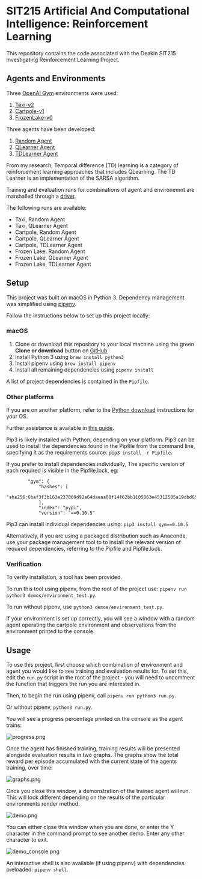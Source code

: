 # SIT215 Artificial And Computational Intelligence: Reinforcement Learning

This repository contains the code associated with the Deakin SIT215 Investigating Reinforcement Learning Project.

## Agents and Environments

Three [OpenAI Gym](https://gym.openai.com/) environments were used:

1. [Taxi-v2](https://gym.openai.com/envs/Taxi-v2/)
1. [Cartpole-v1](https://gym.openai.com/envs/CartPole-v1/)
1. [FrozenLake-v0](https://gym.openai.com/envs/FrozenLake-v0/)

Three agents have been developed:

1. [Random Agent](https://github.com/PhilipCastiglione/SIT215_Project/blob/master/src/agents/random.py)
1. [QLearner Agent](https://github.com/PhilipCastiglione/SIT215_Project/blob/master/src/agents/qlearner.py)
1. [TDLearner Agent](https://github.com/PhilipCastiglione/SIT215_Project/blob/master/src/agents/tdlearner.py)

From my research, Temporal difference (TD) learning is a category of
reinforcement learning approaches that includes QLearning. The TD Learner is
an implementation of the SARSA algorithm.

Training and evaluation runs for combinations of agent and environemnt
are marshalled through a
[driver](https://github.com/PhilipCastiglione/SIT215_Project/blob/master/src/driver.py).

The following runs are available:

- Taxi, Random Agent
- Taxi, QLearner Agent
- Cartpole, Random Agent
- Cartpole, QLearner Agent
- Cartpole, TDLearner Agent
- Frozen Lake, Random Agent
- Frozen Lake, QLearner Agent
- Frozen Lake, TDLearner Agent

## Setup

This project was built on macOS in Python 3. Dependency management was simplified
using [pipenv](https://pipenv.readthedocs.io/en/latest/).

Follow the instructions below to set up this project locally:

### macOS

1. Clone or download this repository to your local machine using the green
**Clone or download** button on
[GitHub](https://github.com/philipcastiglione/SIT215_Project)
1. Install Python 3 using `brew install python3`
1. Install pipenv using `brew install pipenv`
1. Install all remaining dependencies using `pipenv install`

A list of project dependencies is contained in the `Pipfile`.

### Other platforms

If you are on another platform, refer to the
[Python download](https://www.python.org/downloads/) instructions for your OS.

Further assistance is available in
[this guide](https://wiki.python.org/moin/BeginnersGuide/Download).

Pip3 is likely installed with Python, depending on your platform. Pip3 can be
used to install the dependencies found in the Pipfile from the command line,
specifying it as the requirements source: `pip3 install -r Pipfile`.

If you prefer to install dependencies individually, The specific version of each
required is visible in the Pipfile.lock, eg:

```
        "gym": {
            "hashes": [
                "sha256:6baf3f3b163e237869d92a64daeaa88f14f62bb1105863e45312505a19dbd652"
            ],
            "index": "pypi",
            "version": "==0.10.5"
```

Pip3 can install individual dependencies using: `pip3 install gym==0.10.5`

Alternatively, if you are using a packaged distribution such as Anaconda, use
your package management tool to to install the relevant version of required
dependencies, referring to the Pipfile and Pipfile.lock.

### Verification

To verify installation, a tool has been provided.

To run this tool using pipenv, from the root of the project use:
`pipenv run python3 demos/environment_test.py`.

To run without pipenv, use `python3 demos/environment_test.py`.

If your environment is set up correctly, you will see a window with a random
agent operating the cartpole environment and observations from the environment
printed to the console.

## Usage

To use this project, first choose which combination of environment and agent
you would like to see training and evaluation results for. To set this, edit
the `run.py` script in the root of the project - you will need to uncomment
the function that triggers the run you are interested in.

Then, to begin the run using pipenv, call `pipenv run python3 run.py`.

Or without pipenv, `python3 run.py`.

You will see a progress percentage printed on the console as the agent trains:

![progress.png](images/progress.png)

Once the agent has finished training, training results will be presented
alongside evaluation results in two graphs. The graphs show the total reward
per episode accumulated with the current state of the agents training, over time:

![graphs.png](images/graphs.png)

Once you close this window, a demonstration of the trained agent will run. This
will look different depending on the results of the particular environments
render method.

![demo.png](images/demo.png)

You can either close this window when you are done, or enter the Y character
in the command prompt to see another demo. Enter any other character to exit.

![demo_console.png](images/demo_console.png)

An interactive shell is also available (if using pipenv) with dependencies
preloaded: `pipenv shell`.
